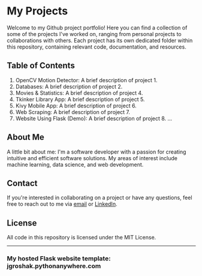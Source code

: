 # My Projects
Welcome to my Github project portfolio! Here you can find a collection of some of the projects I've worked on, ranging from personal projects to collaborations with others. Each project has its own dedicated folder within this repository, containing relevant code, documentation, and resources.

## Table of Contents
1. OpenCV Motion Detector: A brief description of project 1.
2. Databases: A brief description of project 2.
3. Movies & Statistics: A brief description of project 4.
4. Tkinker Library App: A brief description of project 5.
5. Kivy Mobile App: A brief description of project 6.
6. Web Scraping: A brief description of project 7.
7. Website Using Flask (Demo): A brief description of project 8.
...
## About Me
A little bit about me: I'm a software developer with a passion for creating intuitive and efficient software solutions. My areas of interest include machine learning, data science, and web development.

## Contact
If you're interested in collaborating on a project or have any questions, feel free to reach out to me via [email](**joshgroshak@gmail.com**) or [LinkedIn](https://www.linkedin.com/in/josh-groshak-ba786713a/).

## License
All code in this repository is licensed under the MIT License.

---------------------------------------------------------------------
### My hosted Flask website template: jgroshak.pythonanywhere.com

